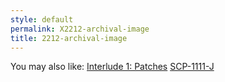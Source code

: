 ```yaml
---
style: default
permalink: X2212-archival-image
title: 2212-archival-image
---
```

You may also like:
[Interlude 1: Patches](http://scp-wiki.net/classicalinterlude)
[SCP-1111-J](http://scp-wiki.net/scp-1111-j)